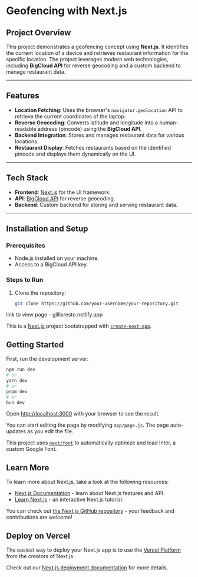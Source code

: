 # Geofencing with Next.js

## Project Overview
This project demonstrates a geofencing concept using **Next.js**. It identifies the current location of a device and retrieves restaurant information for the specific location. The project leverages modern web technologies, including **BigCloud API** for reverse geocoding and a custom backend to manage restaurant data.

---

## Features
- **Location Fetching**: Uses the browser's `navigator.geolocation` API to retrieve the current coordinates of the laptop.
- **Reverse Geocoding**: Converts latitude and longitude into a human-readable address (pincode) using the **BigCloud API**.
- **Backend Integration**: Stores and manages restaurant data for various locations.
- **Restaurant Display**: Fetches restaurants based on the identified pincode and displays them dynamically on the UI.

---

## Tech Stack
- **Frontend**: [Next.js](https://nextjs.org/) for the UI framework.
- **API**: [BigCloud API](https://bigcloud.com/) for reverse geocoding.
- **Backend**: Custom backend for storing and serving restaurant data.

---

## Installation and Setup

### Prerequisites
- Node.js installed on your machine.
- Access to a BigCloud API key.

### Steps to Run
1. Clone the repository:
   ```bash
   git clone https://github.com/your-username/your-repository.git

link to view page - gillisresto.netlify.app

This is a [Next.js](https://nextjs.org/) project bootstrapped with [`create-next-app`](https://github.com/vercel/next.js/tree/canary/packages/create-next-app).

## Getting Started

First, run the development server:

```bash
npm run dev
# or
yarn dev
# or
pnpm dev
# or
bun dev
```

Open [http://localhost:3000](http://localhost:3000) with your browser to see the result.

You can start editing the page by modifying `app/page.js`. The page auto-updates as you edit the file.

This project uses [`next/font`](https://nextjs.org/docs/basic-features/font-optimization) to automatically optimize and load Inter, a custom Google Font.

## Learn More

To learn more about Next.js, take a look at the following resources:

- [Next.js Documentation](https://nextjs.org/docs) - learn about Next.js features and API.
- [Learn Next.js](https://nextjs.org/learn) - an interactive Next.js tutorial.

You can check out [the Next.js GitHub repository](https://github.com/vercel/next.js/) - your feedback and contributions are welcome!

## Deploy on Vercel

The easiest way to deploy your Next.js app is to use the [Vercel Platform](https://vercel.com/new?utm_medium=default-template&filter=next.js&utm_source=create-next-app&utm_campaign=create-next-app-readme) from the creators of Next.js.

Check out our [Next.js deployment documentation](https://nextjs.org/docs/deployment) for more details.

